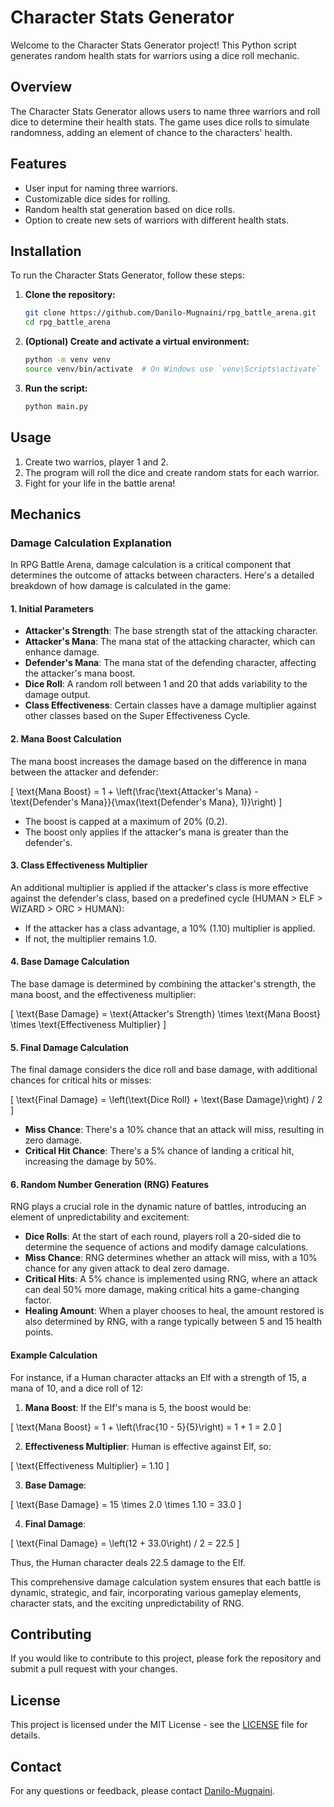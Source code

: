 
# Character Stats Generator

Welcome to the Character Stats Generator project! This Python script generates random health stats for warriors using a dice roll mechanic.

## Overview

The Character Stats Generator allows users to name three warriors and roll dice to determine their health stats. The game uses dice rolls to simulate randomness, adding an element of chance to the characters' health.

## Features

- User input for naming three warriors.
- Customizable dice sides for rolling.
- Random health stat generation based on dice rolls.
- Option to create new sets of warriors with different health stats.

## Installation

To run the Character Stats Generator, follow these steps:

1. **Clone the repository:**
   ```bash
   git clone https://github.com/Danilo-Mugnaini/rpg_battle_arena.git
   cd rpg_battle_arena
   ```

2. **(Optional) Create and activate a virtual environment:**
   ```bash
   python -m venv venv
   source venv/bin/activate  # On Windows use `venv\Scripts\activate`
   ```

3. **Run the script:**
   ```bash
   python main.py
   ```

## Usage

1. Create two warrios, player 1 and 2.
2. The program will roll the dice and create random stats for each warrior.
3. Fight for your life in the battle arena!

## Mechanics

### Damage Calculation Explanation

In RPG Battle Arena, damage calculation is a critical component that determines the outcome of attacks between characters. Here's a detailed breakdown of how damage is calculated in the game:

#### 1. **Initial Parameters**

- **Attacker's Strength**: The base strength stat of the attacking character.
- **Attacker's Mana**: The mana stat of the attacking character, which can enhance damage.
- **Defender's Mana**: The mana stat of the defending character, affecting the attacker's mana boost.
- **Dice Roll**: A random roll between 1 and 20 that adds variability to the damage output.
- **Class Effectiveness**: Certain classes have a damage multiplier against other classes based on the Super Effectiveness Cycle.

#### 2. **Mana Boost Calculation**

The mana boost increases the damage based on the difference in mana between the attacker and defender:

\[ \text{Mana Boost} = 1 + \left(\frac{\text{Attacker's Mana} - \text{Defender's Mana}}{\max(\text{Defender's Mana}, 1)}\right) \]

- The boost is capped at a maximum of 20% (0.2).
- The boost only applies if the attacker's mana is greater than the defender's.

#### 3. **Class Effectiveness Multiplier**

An additional multiplier is applied if the attacker's class is more effective against the defender's class, based on a predefined cycle (HUMAN > ELF > WIZARD > ORC > HUMAN):

- If the attacker has a class advantage, a 10% (1.10) multiplier is applied.
- If not, the multiplier remains 1.0.

#### 4. **Base Damage Calculation**

The base damage is determined by combining the attacker's strength, the mana boost, and the effectiveness multiplier:

\[ \text{Base Damage} = \text{Attacker's Strength} \times \text{Mana Boost} \times \text{Effectiveness Multiplier} \]

#### 5. **Final Damage Calculation**

The final damage considers the dice roll and base damage, with additional chances for critical hits or misses:

\[ \text{Final Damage} = \left(\text{Dice Roll} + \text{Base Damage}\right) / 2 \]

- **Miss Chance**: There's a 10% chance that an attack will miss, resulting in zero damage.
- **Critical Hit Chance**: There's a 5% chance of landing a critical hit, increasing the damage by 50%.

#### 6. **Random Number Generation (RNG) Features**

RNG plays a crucial role in the dynamic nature of battles, introducing an element of unpredictability and excitement:

- **Dice Rolls**: At the start of each round, players roll a 20-sided die to determine the sequence of actions and modify damage calculations.
- **Miss Chance**: RNG determines whether an attack will miss, with a 10% chance for any given attack to deal zero damage.
- **Critical Hits**: A 5% chance is implemented using RNG, where an attack can deal 50% more damage, making critical hits a game-changing factor.
- **Healing Amount**: When a player chooses to heal, the amount restored is also determined by RNG, with a range typically between 5 and 15 health points.

#### **Example Calculation**

For instance, if a Human character attacks an Elf with a strength of 15, a mana of 10, and a dice roll of 12:

1. **Mana Boost**: If the Elf's mana is 5, the boost would be:

\[ \text{Mana Boost} = 1 + \left(\frac{10 - 5}{5}\right) = 1 + 1 = 2.0 \]

2. **Effectiveness Multiplier**: Human is effective against Elf, so:

\[ \text{Effectiveness Multiplier} = 1.10 \]

3. **Base Damage**:

\[ \text{Base Damage} = 15 \times 2.0 \times 1.10 = 33.0 \]

4. **Final Damage**:

\[ \text{Final Damage} = \left(12 + 33.0\right) / 2 = 22.5 \]

Thus, the Human character deals 22.5 damage to the Elf.

This comprehensive damage calculation system ensures that each battle is dynamic, strategic, and fair, incorporating various gameplay elements, character stats, and the exciting unpredictability of RNG.



## Contributing

If you would like to contribute to this project, please fork the repository and submit a pull request with your changes.

## License

This project is licensed under the MIT License - see the [LICENSE](LICENSE) file for details.

## Contact

For any questions or feedback, please contact [Danilo-Mugnaini](https://github.com/Danilo-Mugniani).
